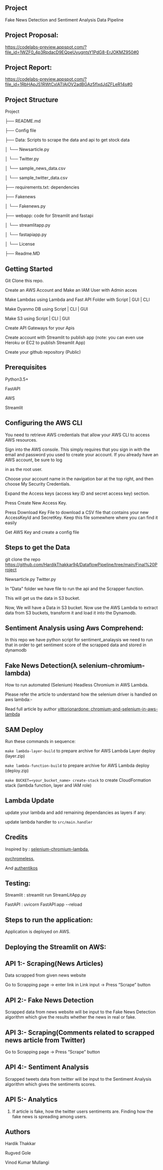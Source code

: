 ## Project
Fake News Detection and Sentiment Analysis Data Pipeline

## Project Proposal:

https://codelabs-preview.appspot.com/?file_id=1WZF0_4p3RpdacD9EQpeUyugntsY1PdG8-ErJOKMZ950#0

## Project Report:

https://codelabs-preview.appspot.com/?file_id=1RbHApJS1RWtCxlATIAjOV2adBGAz5flxdJdZFLeR14s#0

## Project Structure

Project 

├── README.md 

├── Config file 

├── Data: Scripts to scrape the data and api to get stock data 

│ └── Newsarticle.py 

│ └── Twitter.py 

│ └── sample_news_data.csv 

│ └── sample_twitter_data.csv 

├── requirements.txt: dependencies 

├── Fakenews 

│ └── Fakenews.py 

├── webapp: code for Streamlit and fastapi 

│ └── streamlitapp.py 

│ └── fastapiapp.py 

│ └── License 

├── Readme.MD

## Getting Started
Git Clone this repo.

Create an AWS Account and Make an IAM User with Admin acces

Make Lambdas using Lambda and Fast API Folder with Script | GUI | CLI

Make Dyanmo DB using Script | CLI | GUI

Make S3 using Script | CLI | GUI

Create API Gateways for your Apis

Create account with Streamlit to publish app (note: you can even use Heroku or EC2 to publish Streamlit App)

Create your github repository (Public)


## Prerequisites
Python3.5+

FastAPI

AWS

Streamlit
## Configuring the AWS CLI
You need to retrieve AWS credentials that allow your AWS CLI to access AWS resources.

Sign into the AWS console. This simply requires that you sign in with the email and password you used to create your account. If you already have an AWS account, be sure to log 

in as the root user.

Choose your account name in the navigation bar at the top right, and then choose My Security Credentials.

Expand the Access keys (access key ID and secret access key) section.

Press Create New Access Key.

Press Download Key File to download a CSV file that contains your new AccessKeyId and SecretKey. Keep this file somewhere where you can find it easily

Get AWS Key and create a config file

## Steps to get the Data
git clone the repo https://github.com/HardikThakkar94/DataflowPipeline/tree/main/Final%20Project

Newsarticle.py
Twitter.py

In "Data" folder we have file to run the api and the Scrapper function. 

This will get us the data in S3 bucket.

Now, We will have a Data in S3 bucket. Now use the AWS Lambda to extract data from S3 buckets, transform it and load it into the Dynamodb.
## Sentiment Analysis using Aws Comprehend:
In this repo we have python script for sentiment_analaysis we need to run that in order to get sentiment score of the scrapped data and stored in dynamodb


## Fake News Detection(λ selenium-chromium-lambda)

How to run automated (Selenium) Headless Chromium in AWS Lambda.

Please refer the article to understand how the selenium driver is handled on aws lambda:-

Read full article by author [vittorionardone: chromium-and-selenium-in-aws-lambda](https://www.vittorionardone.it/en/2020/06/04/chromium-and-selenium-in-aws-lambda)
## SAM Deploy
Run these commands in sequence:

`make lambda-layer-build` to prepare archive for AWS Lambda Layer deploy (layer.zip)

`make lambda-function-build` to prepare archive for AWS Lambda deploy (deploy.zip)

`make BUCKET=<your_bucket_name> create-stack` to create CloudFormation stack (lambda function, layer and IAM role)

## Lambda Update
update your lambda and add remaining dependancies as layers if any:

update lambda handler to `src/main.handler`

## Credits
Inspired by : [selenium-chromium-lambda](https://github.com/vittorio-nardone/selenium-chromium-lambda),

[pychromeless](https://github.com/21Buttons/pychromeless),

And [authentikos](https://github.com/srinjoychakravarty/authentikos)


## Testing:
Streamlit : streamlit run StreamLitApp.py

FastAPI : uvicorn FastAPI:app --reload

 

## Steps to run the application:

Application is deployed on AWS.

## Deploying the Streamlit on AWS:

## API 1:- Scraping(News Articles)

Data scrapped from given news website

Go to Scrapping page -> enter link in Link input -> Press “Scrape” button


## API 2:- Fake News Detection

Scrapped data from news website will be input to the Fake News Detection algorithm which give the results whether the news in real or fake.

## API 3:- Scraping(Comments related to scrapped news article from Twitter)

Go to Scrapping page -> Press “Scrape” button

## API 4:- Sentiment Analysis

Scrapped tweets data from twitter will be input to the Sentiment Analysis algorithm which gives the sentiments scores.

## API 5:- Analytics

1. If article is fake, how the twitter users sentiments are. Finding how the fake news is spreading among users.




## Authors
Hardik Thakkar

Rugved Gole

Vinod Kumar Mullangi

